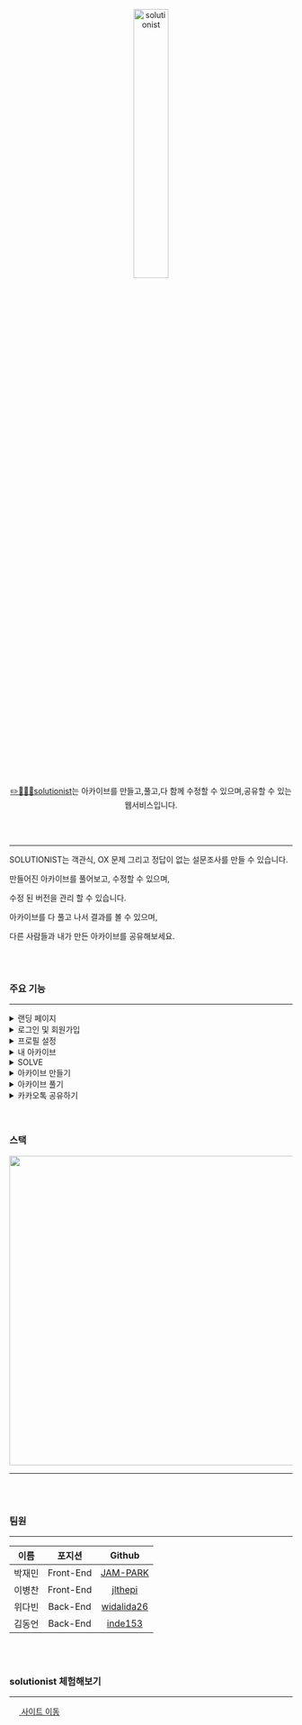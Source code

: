 
<p align="center">
	<img src="https://user-images.githubusercontent.com/46926683/150649270-250ad2f4-7725-4318-bb17-840002a3c19b.jpg" alt="solutionist" width="35%"/>  
</p>  

<p align="center">
<a id = "txt" href="https://solutionist.site" target="_blank">✏️🧑🏻‍🎓solutionist</a>는 아카이브를 만들고,풀고,다 함께 수정할 수 있으며,공유할 수 있는 웹서비스입니다.
  </p>  
<br>
<br>

***

SOLUTIONIST는 객관식, OX 문제 그리고 정답이 없는 설문조사를 만들 수 있습니다.  

만들어진 아카이브를 풀어보고, 수정할 수 있으며,  

수정 된 버전을 관리 할 수 있습니다.  

아카이브를 다 풀고 나서 결과를 볼 수 있으며,  

다른 사람들과 내가 만든 아카이브를 공유해보세요.

<br>
<br>

### 주요 기능

***

<details>
  <summary>
    랜딩 페이지
  </summary>
  <div dir ="auto">
    <a>
      <img src="https://user-images.githubusercontent.com/46926683/150641877-5ed91e50-55d4-4690-96e7-bde3a45a72ae.png" width="550" style="max-width: 100%;">
    </a>
  </div>
</details>
<details>
  <summary>
    로그인 및 회원가입
  </summary>
  <div dir ="auto">
    <br>
    <a>
      <img src="https://user-images.githubusercontent.com/46926683/150644928-773105a1-ea4f-4cf7-97f3-ab8388469887.png" width="500" height='650' style="max-width: 100%;">
      <img src="https://user-images.githubusercontent.com/46926683/150645086-df0954ce-e56a-43f0-8b43-ca9bcc513ba5.png" width="500" height='650' style="max-width: 100%;">
    </a>
  </div>
</details>
<details>
  <summary>
	  프로필 설정
  </summary>
  <div dir ="auto">
    <br>
    <a>
      <img src="https://user-images.githubusercontent.com/46926683/150648223-c458919c-0cc6-4cd1-9ece-ff7e78356e71.png" width="500" height='500' style="max-width: 100%;">
    </a>
  </div>
</details>
<details>
  <summary>
	  내 아카이브
  </summary>
  <div dir ="auto">
    <br>
    <a>
      <img src="https://user-images.githubusercontent.com/46926683/150648312-d015c7d0-0341-41c8-ba01-7c0f5d0b37b6.png" width="500" height='500' style="max-width: 100%;">
    </a>
  </div>
</details>
<details>
  <summary>
	  SOLVE
  </summary>
  <div dir ="auto">
    <br>
    <a>
      <img src="https://user-images.githubusercontent.com/46926683/150648679-bb9ebaba-98b5-4278-a2d9-91dc0d927697.png" width="500" height='500' style="max-width: 100%;">
    </a>
  </div>
</details>
<details>
  <summary>
    아카이브 만들기
  </summary>
  <div dir ="auto">
    <br>
    <a>
      <img src="https://user-images.githubusercontent.com/46926683/150643654-8f2bfea6-e074-4fbc-ad19-100445e4ec16.png" width="480" style="max-width: 100%;">
      <img src="https://user-images.githubusercontent.com/46926683/150643669-a2b60833-ea94-4016-870d-4abdd671b24a.png" width="480" style="max-width: 100%;">
      <img src="https://user-images.githubusercontent.com/46926683/150643672-5609de97-08af-4143-97a4-163e6412b9ed.png" width="480" style="max-width: 100%;">
      <img src="https://user-images.githubusercontent.com/46926683/150643678-f6b37c5a-043c-486d-89b4-835dbe1ae919.png" width="480" style="max-width: 100%;">
    </a>
  </div>
</details>
<details>
  <summary>
    아카이브 풀기
  </summary>
  <div dir ="auto">
    <br>
    <a>
      <img src="https://user-images.githubusercontent.com/46926683/150643952-7c769ba2-9079-462d-a5d4-31056d9287c3.png" width="480" style="max-width: 100%;">
      <img src="https://user-images.githubusercontent.com/46926683/150643958-28b85c1c-e5f8-4a02-9648-853c35d4e80d.png" width="480" style="max-width: 100%;">
      <img src="https://user-images.githubusercontent.com/46926683/150643960-fea13164-7bc1-4df9-845f-a9d4e1cda696.png" width="480" style="max-width: 100%;">
      <img src="https://user-images.githubusercontent.com/46926683/150643964-e912ab19-7cba-41fd-8c9b-b4bbb3ab9e85.png" width="480" style="max-width: 100%;">
    </a>
  </div>
</details>
<details>
  <summary>
    카카오톡 공유하기
  </summary>
  <div dir ="auto">
    <br>
    <a>
      <img src="https://user-images.githubusercontent.com/46926683/150649022-208bb855-7a9d-4251-a712-7b587eb5ca15.png" width="500" height="500" style="max-width: 100%;">
    </a>
  </div>
</details>
<br>
<br>

### 스택

<a>
	<img src="https://user-images.githubusercontent.com/46926683/150668515-4692731e-7562-4901-bc82-0b2a501e1acc.png" width="650" height="550" style="max-width: 100%;">
</a>

***

<br>
<br>

### 팀원

***

|**이름**|포지션|Github|
|:---:|:---:|:---:|
|박재민|Front-End|[JAM-PARK](https://github.com/JAM-PARK)|
|이병찬|Front-End|[jlthepi](https://github.com/jlthepi)|
|위다빈|Back-End|[widalida26](https://github.com/widalida26)|
|김동언|Back-End|[inde153](https://github.com/inde153)|

<br>
<br>

### solutionist 체험해보기

***


<a id = "txt" href="https://solutionist.site" target="_blank"><img src="https://user-images.githubusercontent.com/46926683/150649296-d9949599-33fc-4aca-9258-04e733320067.png" width="17" style="max-width: 100%;"> 사이트 이동</a><br>
<!-- <a id = "txt" href="https://github.com/codestates/solutionist/wiki" target="_blank"><img src="https://user-images.githubusercontent.com/46926683/150649931-7e78d79b-7d5c-4fea-a174-521c1650dce1.png" width="17" style="max-width: 100%;"> 위키 이동</a>
 -->
